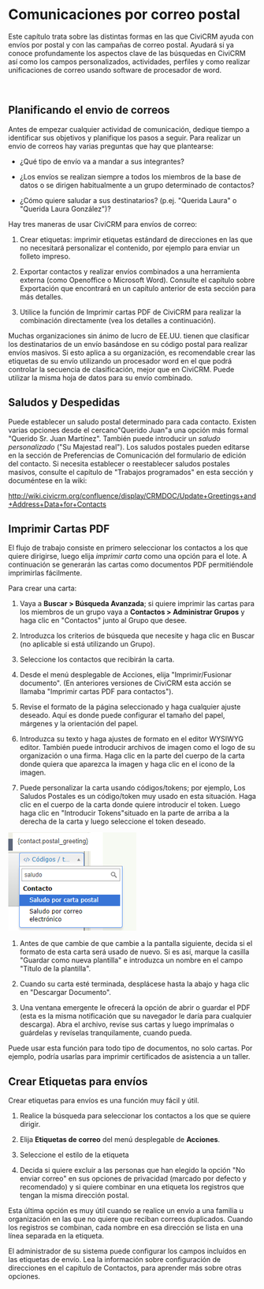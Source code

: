Comunicaciones por correo postal
================================

Este capítulo trata sobre las distintas formas en las que CiviCRM ayuda con
envíos por postal y con las campañas de correo postal. Ayudará si ya conoce
profundamente los aspectos clave de las búsquedas en CiviCRM así como los campos
personalizados, actividades, perfiles y como realizar unificaciones de correo
usando software de procesador de word.

 

Planificando el envio de correos
--------------------------------

Antes de empezar cualquier actividad de comunicación, dedique tiempo a
identificar sus objetivos y planifique los pasos a seguir. Para realizar un
envio de correos hay varias preguntas que hay que plantearse:

-   ¿Qué tipo de envío va a mandar a sus integrantes?

-   ¿Los envíos se realizan siempre a todos los miembros de la base de datos o
    se dirigen habitualmente a un grupo determinado de contactos?

-   ¿Cómo quiere saludar a sus destinatarios? (p.ej. "Querida Laura" o "Querida
    Laura González")?

Hay tres maneras de usar CiviCRM para envíos de correo:

1.  Crear etiquetas: imprimir etiquetas estándard de direcciones en las que no
    necesitará personalizar el contenido, por ejemplo para enviar un folleto
    impreso.

2.  Exportar contactos y realizar envíos combinados a una herramienta externa
    (como Openoffice o Microsoft Word). Consulte el capítulo sobre Exportación
    que encontrará en un capítulo anterior de esta sección para más detalles.

3.  Utilice la función de Imprimir cartas PDF de CiviCRM para realizar la
    combinación directamente (vea los detalles a continuación).

Muchas organizaciones sin ánimo de lucro de EE.UU. tienen que clasificar los
destinatarios de un envío basándose en su código postal para realizar envíos
masivos. Si esto aplica a su organización, es recomendable crear las etiquetas
de su envío utilizando un procesador word en el que podrá controlar la secuencia
de clasificación, mejor que en CiviCRM. Puede utilizar la misma hoja de datos
para su envío combinado.

Saludos y Despedidas
--------------------

Puede establecer un saludo postal determinado para cada contacto. Existen varias
opciones desde el cercano"Querido Juan"a una opción más formal "Querido Sr. Juan
Martínez". También puede introducir un *saludo personalizado* ("Su Majestad
real"). Los saludos postales pueden editarse en la sección de Preferencias de
Comunicación del formulario de edición del contacto. Si necesita establecer o
reestablecer saludos postales masivos, consulte el capítulo de "Trabajos
programados" en esta sección y documéntese en la wiki:

<http://wiki.civicrm.org/confluence/display/CRMDOC/Update+Greetings+and+Address+Data+for+Contacts>

Imprimir Cartas PDF
-------------------

El flujo de trabajo consiste en primero seleccionar los contactos a los que
quiere dirigirse, luego elija *imprimir carta* como una opción para el lote. A
continuación se generarán las cartas como documentos PDF permitiéndole
imprimirlas fácilmente.

Para crear una carta:

1.  Vaya a **Buscar > Búsqueda Avanzada**; si quiere imprimir las cartas para
    los miembros de un grupo vaya a **Contactos > Administrar Grupos** y haga
    clic en "Contactos" junto al Grupo que desee.

2.  Introduzca los criterios de búsqueda que necesite y haga clic en Buscar (no
    aplicable si está utilizando un Grupo).

3.  Seleccione los contactos que recibirán la carta.

4.  Desde el menú desplegable de Acciones, elija "Imprimir/Fusionar documento".
    (En anteriores versiones de CiviCRM esta acción se llamaba "Imprimir cartas
    PDF para contactos").

5.  Revise el formato de la página seleccionado y haga cualquier ajuste deseado.
    Aquí es donde puede configurar el tamaño del papel, márgenes y la
    orientación del papel.

6.  Introduzca su texto y haga ajustes de formato en el editor WYSIWYG editor.
    También puede introducir archivos de imagen como el logo de su organización
    o una firma.  Haga clic en la parte del cuerpo de la carta donde quiera que
    aparezca la imagen y haga clic en el icono de la imagen.

7.  Puede personalizar la carta usando códigos/tokens; por ejemplo, Los Saludos
    Postales es un código/token muy usado en esta situación. Haga clic en el
    cuerpo de la carta donde quiere introducir el token.  Luego haga clic en
    "Introducir Tokens"situado en la parte de arriba a la derecha de la carta y
    luego seleccione el token deseado.

![PostalGreetingToken](../img/CiviCRM_update-CiviCore-PostalGreetingToken-en.png "PostalGreetingToken")

1.  Antes de que cambie de que cambie a la pantalla siguiente,  decida si el
    formato de esta carta será usado de nuevo.  Si es así, marque la casilla
    "Guardar como nueva plantilla" e introduzca un nombre en el campo "Título de
    la plantilla".

2.  Cuando su carta esté terminada, desplácese hasta la abajo y haga clic en
    "Descargar Documento".

3.  Una ventana emergente le ofrecerá la opción de abrir o guardar el PDF (esta
    es la misma notificación que su navegador le daría para cualquier descarga).
    Abra el archivo, revise sus cartas y luego imprímalas o guárdelas y
    revíselas tranquilamente, cuando pueda.

Puede usar esta función para todo tipo de documentos, no solo cartas.  Por
ejemplo, podría usarlas para imprimir certificados de asistencia a un taller.

Crear Etiquetas para envíos 
----------------------------

Crear etiquetas para envíos es una función muy fácil y útil.

1.  Realice la búsqueda para seleccionar los contactos a los que se quiere
    dirigir.

2.  Elija **Etiquetas de correo** del menú desplegable de **Acciones**.

3.  Seleccione el estilo de la etiqueta

4.  Decida si quiere excluir a las personas que han elegido la opción "No enviar
    correo" en sus opciones de privacidad  (marcado por defecto y recomendado) y
    si quiere combinar en una etiqueta los registros que tengan la misma
    dirección postal.

Esta última opción es muy útil cuando se realice un envío a una familia u
organización en las que no quiere que reciban correos duplicados.  Cuando los
registros se combinan, cada nombre en esa dirección se lista en una línea
separada en la etiqueta.

El administrador de su sistema puede configurar los campos incluídos en las
etiquetas de envío.  Lea la información sobre configuración de direcciones en el
capítulo de Contactos, para aprender más sobre otras opciones.

 

